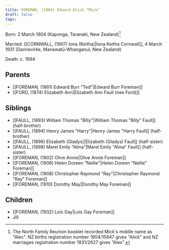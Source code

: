 ```yaml
---
title: FOREMAN, (1904) Edward Alick "Mick"
draft: false
tags:
---
```

Born: 2 March 1904 (Kaponga, Taranaki, New Zealand)[^1]

Married: [[CORNWALL, (1907) Iona (Keitha)|Iona Keitha Cornwall]], 4 March 1931 (Dannevirke, Manawatū-Whanganui, New Zealand)

Death: c. 1994

## Parents
- [[FOREMAN, (1861) Edward Burr "Ted"|Edward Burr Foreman]]
- [[FORD, (1874) Elizabeth Ann|Elizabeth Ann Faull (nee Ford)]]

## Siblings
- [[FAULL, (1893) William Thomas "Billy"|William Thomas "Billy" Faull]] (half-brother)
- [[FAULL, (1894) Henry James "Harry"|Henry James "Harry Faull]] (half-brother)
- [[FAULL, (1896) Elizabeth (Gladys)|Elizabeth (Gladys) Faull]] (half-sister)
- [[FAULL, (1898) Marel Emily "Alma"|Marel Emily "Alma" Faull]] (half-sister)
- [[FOREMAN, (1902) Olive Annie|Olive Annie Foreman]]
- [[FOREMAN, (1906) Helen Doreen "Nellie"|Helen Doreen "Nellie" Foreman]]
- [[FOREMAN, (1908) Christopher Raymond "Ray"|Christopher Raymond "Ray" Foreman]]
- [[FOREMAN, (1910) Dorothy May|Dorothy May Foreman]]

## Children
- [[FOREMAN, (1932) Lois Gay|Lois Gay Foreman]]
- Jill


[^1]: The North Family Reunion booklet recorded Mick's middle name as "Alec". NZ births registration number 1904/15647 gives "Alick" and NZ marriages registration number 1931/2627 gives "Alex".
